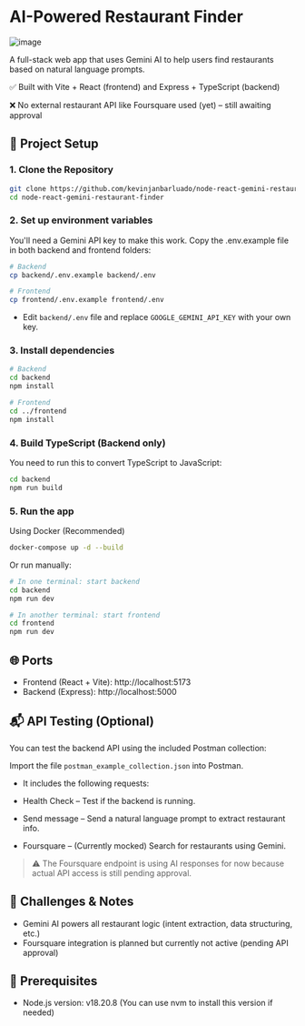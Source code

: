 # AI-Powered Restaurant Finder

![image](https://github.com/user-attachments/assets/6c782e64-1f93-4c03-b7a7-857852fe2825)

A full-stack web app that uses Gemini AI to help users find restaurants based on natural language prompts.

✅ Built with Vite + React (frontend) and Express + TypeScript (backend)

❌ No external restaurant API like Foursquare used (yet) – still awaiting approval


## 🚀 Project Setup
### 1. Clone the Repository
```bash
git clone https://github.com/kevinjanbarluado/node-react-gemini-restaurant-finder.git
cd node-react-gemini-restaurant-finder
```
### 2. Set up environment variables

You'll need a Gemini API key to make this work.
Copy the .env.example file in both backend and frontend folders:
```bash
# Backend
cp backend/.env.example backend/.env

# Frontend
cp frontend/.env.example frontend/.env
```
- Edit `backend/.env` file and replace `GOOGLE_GEMINI_API_KEY` with your own key.

### 3. Install dependencies
``` bash
# Backend
cd backend
npm install

# Frontend
cd ../frontend
npm install
```
### 4. Build TypeScript (Backend only)
You need to run this to convert TypeScript to JavaScript:
``` bash
cd backend
npm run build
```

### 5. Run the app
Using Docker (Recommended)
``` bash
docker-compose up -d --build
```
Or run manually:
``` bash
# In one terminal: start backend
cd backend
npm run dev

# In another terminal: start frontend
cd frontend
npm run dev
```

## 🌐 Ports
- Frontend (React + Vite): http://localhost:5173
- Backend (Express): http://localhost:5000

## 📬 API Testing (Optional)

You can test the backend API using the included Postman collection:

Import the file `postman_example_collection.json` into Postman.

- It includes the following requests:

- Health Check – Test if the backend is running.
- Send message – Send a natural language prompt to extract restaurant info.
- Foursquare – (Currently mocked) Search for restaurants using Gemini.

>⚠️ The Foursquare endpoint is using AI responses for now because actual API access is still pending approval.

## 🎯 Challenges & Notes
- Gemini AI powers all restaurant logic (intent extraction, data structuring, etc.)
- Foursquare integration is planned but currently not active (pending API approval)

## 📝 Prerequisites
- Node.js version: v18.20.8 (You can use nvm to install this version if needed)
